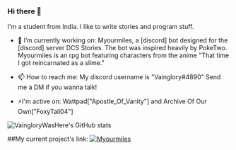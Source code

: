 ### Hi there 👋

I'm a student from India. I like to write stories and program stuff.

- 🔭 I’m currently working on: Myourmiles, a [discord] bot designed for the [discord] server DCS Stories. The bot was inspired heavily by PokeTwo. Myourmiles is an rpg bot featuring characters from the anime "That time I got reincarnated as a slime."

- 📫 How to reach me: My discord username is "Vainglory#4890" Send me a DM if you wanna talk!

- ⚡I'm active on: Wattpad["Apostle_Of_Vanity"] and Archive Of Our Own["FoxyTail04"] 


![VaingloryWasHere's GitHub stats](https://github-readme-stats.vercel.app/api?username=VaingloryWasHere&show_icons=true&theme=transparent&count_private=true)

##My current project's link:
[![Myourmiles](https://github-readme-stats.vercel.app/api/pin/?username=VaingloryWasHere&repo=myourmiles_repl&theme=dracula)](https://github.com/VaingloryWasHere/myourmiles_repl)

<!--
**VaingloryWasHere/VaingloryWasHere** is a ✨ _special_ ✨ repository because its `README.md` (this file) appears on your GitHub profile.

Here are some ideas to get you started:

- 🔭 I’m currently working on ...
- 🌱 I’m currently learning ...
- 👯 I’m looking to collaborate on ...
- 🤔 I’m looking for help with ...
- 💬 Ask me about ...
- 📫 How to reach me: ...
- 😄 Pronouns: ...
- ⚡ Fun fact: ...
-->

